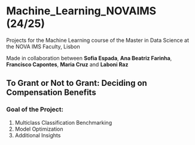 # Machine_Learning_NOVAIMS (24/25)

Projects for the Machine Learning course of the Master in Data Science at the NOVA IMS Faculty, Lisbon

Made in collaboration between **Sofia Espada**, **Ana Beatriz Farinha**, **Francisco Capontes**, **Maria Cruz** and **Laboni Raz**


## To Grant or Not to Grant: Deciding on Compensation Benefits

### Goal of the Project:
1. Multiclass Classification Benchmarking
2. Model Optimization
3. Additional Insights

